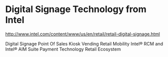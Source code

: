 # Digital Signage Technology from Intel

http://www.intel.com/content/www/us/en/retail/retail-digital-signage.html

Digital Signage
Point Of Sales
Kiosk
Vending
Retail Mobility
Intel® RCM and Intel® AIM Suite
Payment Technology
Retail Ecosystem


